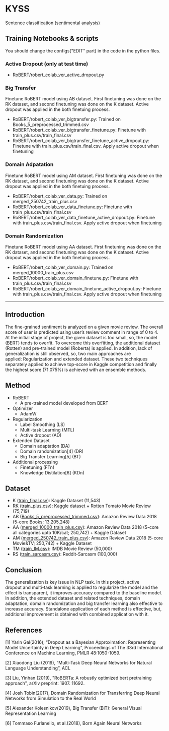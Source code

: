 # KYSS
Sentence classification (sentimental analysis)

## Training Notebooks & scripts
You should change the configs("EDIT" part) in the code in the python files.

### Active Dropout (only at test time)
- RoBERT/robert_colab_ver_active_dropout.py
### Big Transfer
Finetune RoBERT model using AB dataset. First finetuning was done on the RK dataset, and second finetuning was done on the K dataset. Active dropout was applied in the both finetuing process.
- RoBERT/robert_colab_ver_bigtransfer.py: Trained on Books_5_preprocessed_trimmed.csv
- RoBERT/robert_colab_ver_bigtransfer_finetune.py: Finetune with train_plus.csv/train_final.csv
- RoBERT/robert_colab_ver_bigtransfer_finetune_active_dropout.py: Finetune with train_plus.csv/train_final.csv. Apply active dropout when finetuning
### Domain Adpatation
Finetune RoBERT model using AM dataset. First finetuning was done on the RK dataset, and second finetuning was done on the K dataset. Active dropout was applied in the both finetuing process.
- RoBERT/robert_colab_ver_data.py: Trained on merged_250742_train_plus.csv
- RoBERT/robert_colab_ver_data_finetune.py: Finetune with train_plus.csv/train_final.csv
- RoBERT/robert_colab_ver_data_finetune_active_dropout.py: Finetune with train_plus.csv/train_final.csv. Apply active dropout when finetuning
### Domain Randomization
Finetune RoBERT model using AA dataset. First finetuning was done on the RK dataset, and second finetuning was done on the K dataset. Active dropout was applied in the both finetuing process.
- RoBERT/robert_colab_ver_domain.py: Trained on merged_10000_train_plus.csv
- RoBERT/robert_colab_ver_domain_finetune.py: Finetune with train_plus.csv/train_final.csv
- RoBERT/robert_colab_ver_domain_finetune_active_dropout.py: Finetune with train_plus.csv/train_final.csv. Apply active dropout when finetuning

---

## Introduction
The fine-grained sentiment is analyzed on a given movie review. The overall score of user is predicted using user’s review comment in range of 0 to 4. At the initial stage of project, the given dataset is too small, so, the model (BERT) tends to overfit. To overcome this overfitting, the additional dataset (Rotten) and pre-trained model (Roberta) is applied. In addition, lack of generalization is still observed, so, two main approaches are applied: Regularization and extended dataset. These two techniques separately applied to achieve top-score in Kaggle competition and finally the highest score (71.075%) is achieved with an ensemble methods.

## Method
- RoBERT
  - A pre-trained model developed from BERT
- Optimizer
  - AdamW
- Regularization
  - Label Smoothing (LS)
  - Multi-task Learning (MTL)
  - Active dropout (AD)
- Extended Dataset
  - Domain adaptation (DA)
  - Domain randomization[4] (DR)
  - Big Transfer Learning[5] (BT)
- Additional processing
  - Finetuning (FTn)
  - Knowledge Distilation[6] (KDn)

## Dataset
- K ([train_final.csv](https://postechackr-my.sharepoint.com/:x:/g/personal/ywshin_postech_ac_kr/EUe_peW3jfVFrS7FJfw3OVEBMS_g_3_vbBj4JEcYL37FxQ?e=rlxIWJ)): Kaggle Dataset (11,543)
- RK ([train_plus.csv](https://postechackr-my.sharepoint.com/:x:/g/personal/ywshin_postech_ac_kr/ER9fyGMMtCpKqaela7WJQgsBkplRZDw0pA-H5rNiB_F0bQ?e=Ss81N9)): Kaggle dataset + Rotten Tomato Movie Review (75,719)
- AB ([Books_5_preprocessed_trimmed.csv](https://postechackr-my.sharepoint.com/:x:/g/personal/ywshin_postech_ac_kr/EWYNLcLNVK1Cs-hVUtMYqi0B2wyxUBdhYYrD6GqqIShg-A?e=4R2eQ3)): Amazon Review Data 2018 (5-core Books; 13,205,248)
- AA ([merged_10000_train_plus.csv](https://postechackr-my.sharepoint.com/:x:/g/personal/ywshin_postech_ac_kr/EZ6jg46Q5udMslObQ2Z-8REBVHdClAv1xQssv-x447GwvQ?e=Tsf6gh)): Amazon Review Data 2018 (5-core all categories upto 10K/cat; 250,742) + Kaggle Dataset
- AM ([merged_250742_train_plus.csv](https://postechackr-my.sharepoint.com/:x:/g/personal/ywshin_postech_ac_kr/EXEVyLcF5UxJhoKPgIqbo4sBKPN6nmhwkTZr9oozS55-bw?e=V7uIcA)): Amazon Review Data 2018 (5-core Movie&TV; 250,742) + Kaggle Dataset
- TM ([train_IM.csv](https://postechackr-my.sharepoint.com/:x:/g/personal/ywshin_postech_ac_kr/EShwz4bT9yRPl8i0O82Ir0wBAffk-aOU9fRj1L4u5e2yiA?e=eCYgUD)): IMDB Movie Review (50,000)
- RS ([train_sarcasm.csv](https://postechackr-my.sharepoint.com/:x:/g/personal/ywshin_postech_ac_kr/EUEeGjRtw_1BsxqmqvOhaYkBRpPSMDPDZoi-jvjkNmVWOA?e=eiXbPZ)): Reddit-Sarcasm (100,000)

## Conclusion
The generalization is key issue in NLP task. In this project, active dropout and multi-task learning is applied to regularize the model and the effect is transparent, it improves accuracy compared to the baseline model. In addition, the extended dataset and related techniques, domain adaptation, domain randomization and big transfer learning also effective to increase accuracy. Standalone application of each method is effective, but, additional improvement is obtained with combined application with it.

## References
[1] Yarin Gal(2016), “Dropout as a Bayesian Approximation: Representing Model Uncertainty in Deep Learning”, Proceedings of The 33rd International Conference on Machine Learning, PMLR 48:1050-1059.

[2] Xiaodong Liu (2019), “Multi-Task Deep Neural Networks for Natural Language Understanding”, ACL

[3] Liu, Yinhan (2019), "RoBERTa: A robustly optimized bert pretraining approach", arXiv preprint: 1907. 11692.

[4] Josh Tobin(2017), Domain Randomization for Transferring Deep Neural Networks from Simulation to the Real World

[5] Alexander Kolesnikov(2019), Big Transfer (BiT): General Visual Representation Learning

[6] Tommaso Furlanello, et al.(2018), Born Again Neural Networks
